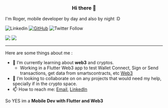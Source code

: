 <h3 align="center">Hi there 👋</h3>
<p align="center">
    
I'm Roger, mobile developer by day and also by night :D
</p>

![Linkedin](https://img.shields.io/badge/-rogercue-blue?style=flat-square&logo=Linkedin&logoColor=white&link=https://www.linkedin.com/in/roger-cuesta-vailles/)
[![GitHub](https://img.shields.io/github/followers/eborrallo?label=follow&style=social)](https://github.com/RogerCuesta)
![Twitter Follow](https://img.shields.io/twitter/follow/rogercue95?style=social)

<p>
<a href="#"><img src="https://img.shields.io/badge/Flutter-Expert-_.svg?logo=Flutter&color=green"></a>
<a href="#"><img src="https://img.shields.io/badge/Dart-0175C2?style=for-the-badge&logo=dart&logoColor=white"></a>

</p>

---
Here are some things about me :

- 🌱 I’m currently learning about **web3** and cryptos.
    - Working in a Flutter Web3 app to test Wallet Connect, Sign or Send transactions, get data from smartscontracts, etc [Web3](https://github.com/RogerCuesta/flutter_web3)
- 👯 I’m looking to collaborate on  on any projects that would need my help, specially if in the crypto space.
- 📫 How to reach me: [Email](mailto:rogercuesta@gmail.com), [LinkedIn](https://www.linkedin.com/in/roger-cuesta-vailles/)

So YES im a **Mobile Dev with Flutter and Web3**
